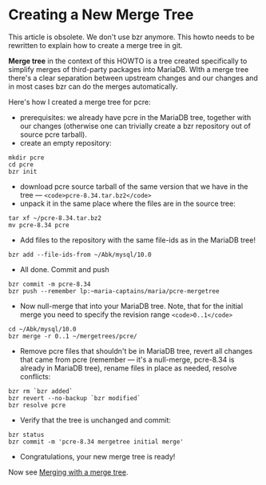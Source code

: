 
# Creating a New Merge Tree

This article is obsolete. We don't use bzr anymore. This howto needs to be rewritten to explain how to create a merge tree in git.


**Merge tree** in the context of this HOWTO is a tree created specifically to simplify merges of third-party packages into MariaDB. WIth a merge tree there's a clear separation between upstream changes and our changes and in most cases bzr can do the merges automatically.


Here's how I created a merge tree for pcre:


* prerequisites: we already have pcre in the MariaDB tree, together with our changes (otherwise one can trivially create a bzr repository out of source pcre tarball).
* create an empty repository:


```
mkdir pcre
cd pcre
bzr init
```

* download pcre source tarball of the same version that we have in the tree — `<code>pcre-8.34.tar.bz2</code>`
* unpack it in the same place where the files are in the source tree:


```
tar xf ~/pcre-8.34.tar.bz2
mv pcre-8.34 pcre
```

* Add files to the repository with the same file-ids as in the MariaDB tree!


```
bzr add --file-ids-from ~/Abk/mysql/10.0
```

* All done. Commit and push


```
bzr commit -m pcre-8.34
bzr push --remember lp:~maria-captains/maria/pcre-mergetree
```

* Now null-merge that into your MariaDB tree. Note, that for the initial merge you need to specify the revision range `<code>0..1</code>`


```
cd ~/Abk/mysql/10.0
bzr merge -r 0..1 ~/mergetrees/pcre/
```

* Remove pcre files that shouldn't be in MariaDB tree, revert all changes that came from pcre (remember — it's a null-merge, pcre-8.34 is already in MariaDB tree), rename files in place as needed, resolve conflicts:


```
bzr rm `bzr added`
bzr revert --no-backup `bzr modified`
bzr resolve pcre
```

* Verify that the tree is unchanged and commit:


```
bzr status
bzr commit -m 'pcre-8.34 mergetree initial merge'
```

* Congratulations, your new merge tree is ready!


Now see [Merging with a merge tree](merging-with-a-merge-tree.md).

